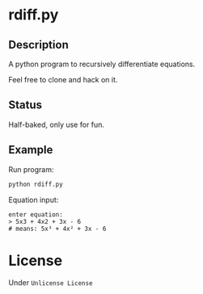 # rdiff.py

## Description

A python program to recursively differentiate equations.

Feel free to clone and hack on it.

## Status

Half-baked, only use for fun.

## Example

Run program:

```sh
python rdiff.py
```

Equation input:

```
enter equation:
> 5x3 + 4x2 + 3x - 6
# means: 5x³ + 4x² + 3x - 6
```

# License
Under ```Unlicense License```
